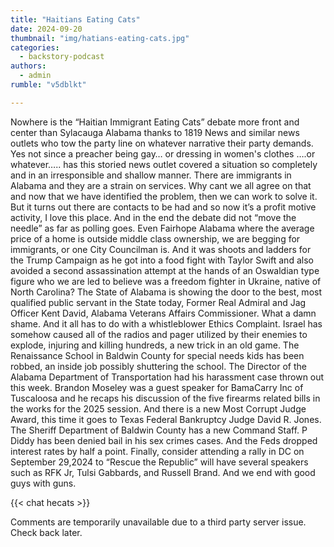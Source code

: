 ```yaml
---
title: "Haitians Eating Cats"
date: 2024-09-20
thumbnail: "img/hatians-eating-cats.jpg"
categories:
  - backstory-podcast
authors:
  - admin
rumble: "v5dblkt"

---
```


Nowhere is the “Haitian Immigrant Eating Cats” debate more front and center than Sylacauga Alabama thanks to 1819 News and similar news outlets who tow the party line on whatever narrative their party demands. Yes not since a preacher being gay… or dressing in women's clothes ….or whatever….. has this storied news outlet covered a situation so completely and in an irresponsible and shallow manner. There are immigrants in Alabama and they are a strain on services. Why cant we all agree on that and now that we have identified the problem, then we can work to solve it. But it turns out there are contacts to be had and so now it’s a profit motive activity, I love this place. And in the end the debate did not “move the needle” as far as polling goes. Even Fairhope Alabama where the average price of a home is outside middle class ownership, we are begging for immigrants, or one City Councilman is. And it was shoots and ladders for the Trump Campaign as he got into a food fight with Taylor Swift and also avoided a second assassination attempt at the hands of an Oswaldian type figure who we are led to believe was a freedom fighter in Ukraine, native of North Carolina? The State of Alabama is showing the door to the best, most qualified public servant in the State today, Former Real Admiral and Jag Officer Kent David, Alabama Veterans Affairs Commissioner. What a damn shame. And it all has to do with a whistleblower Ethics Complaint. Israel has somehow caused all of the radios and pager utilized by their enemies to explode, injuring and killing hundreds, a new trick in an old game. The Renaissance School in Baldwin County for special needs kids has been robbed, an inside job possibly shuttering the school. The Director of the Alabama Department of Transportation had his harassment case thrown out this week. Brandon Moseley was a guest speaker for BamaCarry Inc of Tuscaloosa and he recaps his discussion of the five firearms related bills in the works for the 2025 session. And there is a new Most Corrupt Judge Award, this time it goes to Texas Federal Bankruptcy Judge David R. Jones. The Sheriff Department of Baldwin County has a new Command Staff. P Diddy has been denied bail in his sex crimes cases. And the Feds dropped interest rates by half a point. Finally, consider attending a rally in DC on September 29,2024 to “Rescue the Republic” will have several speakers such as RFK Jr, Tulsi Gabbards, and Russell Brand. And we end with good guys with guns.

{{< chat hecats >}}

Comments are temporarily unavailable due to a third party server issue. Check back later.
